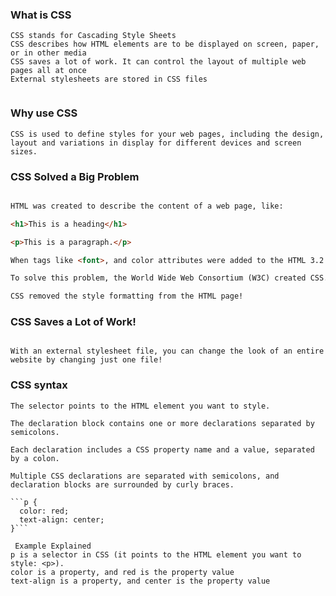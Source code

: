 ### What is CSS 
``` 
CSS stands for Cascading Style Sheets
CSS describes how HTML elements are to be displayed on screen, paper, or in other media
CSS saves a lot of work. It can control the layout of multiple web pages all at once
External stylesheets are stored in CSS files
  
```
### Why use CSS 
 ```
 CSS is used to define styles for your web pages, including the design, layout and variations in display for different devices and screen sizes.
```

### CSS Solved a Big Problem
```HTML was NEVER intended to contain tags for formatting a web page!

HTML was created to describe the content of a web page, like:

<h1>This is a heading</h1>

<p>This is a paragraph.</p>

When tags like <font>, and color attributes were added to the HTML 3.2 specification, it started a nightmare for web developers. Development of large websites, where fonts and color information were added to every single page, became a long and expensive process.

To solve this problem, the World Wide Web Consortium (W3C) created CSS.

CSS removed the style formatting from the HTML page! 
```
### CSS Saves a Lot of Work!
```The style definitions are normally saved in external .css files.

With an external stylesheet file, you can change the look of an entire website by changing just one file!
```

### CSS syntax 
``` A CSS rule consists of a selector and a declaration block. 
The selector points to the HTML element you want to style.

The declaration block contains one or more declarations separated by semicolons.

Each declaration includes a CSS property name and a value, separated by a colon.

Multiple CSS declarations are separated with semicolons, and declaration blocks are surrounded by curly braces. 

```p {
  color: red;
  text-align: center;
}```

 Example Explained
p is a selector in CSS (it points to the HTML element you want to style: <p>).
color is a property, and red is the property value
text-align is a property, and center is the property value

 ```

